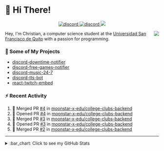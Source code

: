 # :wave: Hi There!

<p align="center">
  <a href="https://discord.gg/mhj3Zsv">
    <img alt="discord" src="https://img.shields.io/discord/730998659008823296.svg?label=&logo=discord&logoColor=ffffff&color=7389D8&labelColor=6A7EC2"/>
  </a>
  <a href="https://twitter.com/moonstar_x99">
    <img alt="discord" src="https://img.shields.io/twitter/follow/moonstar_x99?label=Follow%20Me%21&style=social"/>
  </a>
  <a href="https://badges.pufler.dev">
    <img src="https://badges.pufler.dev/visits/moonstar-x/moonstar-x?style=flat&logo=github">
  </a>
</p>

<img align="right" src="https://media.tenor.com/images/cb8fb20986aac7eef75c8ce6bc3997c0/tenor.gif" />

Hey, I'm Christian, a computer science student at the [Universidad San Francisco de Quito](http://www.usfq.edu.ec/Paginas/Inicio.aspx) with a passion for programming.

### :rocket: Some of My Projects

* [discord-downtime-notifier](https://github.com/moonstar-x/discord-downtime-notifier)
* [discord-free-games-notifier](https://github.com/moonstar-x/discord-free-games-notifier)
* [discord-music-24-7](https://github.com/moonstar-x/discord-music-24-7)
* [discord-tts-bot](https://github.com/moonstar-x/discord-tts-bot)
* [react-twitch-embed](https://github.com/moonstar-x/react-twitch-embed)

### :zap: Recent Activity

<!--START_SECTION:activity-->
1. 🎉 Merged PR [#4](https://github.com/moonstar-x-edu/college-clubs-backend/pull/4) in [moonstar-x-edu/college-clubs-backend](https://github.com/moonstar-x-edu/college-clubs-backend)
2. 💪 Opened PR [#4](https://github.com/moonstar-x-edu/college-clubs-backend/pull/4) in [moonstar-x-edu/college-clubs-backend](https://github.com/moonstar-x-edu/college-clubs-backend)
3. 🎉 Merged PR [#3](https://github.com/moonstar-x-edu/college-clubs-backend/pull/3) in [moonstar-x-edu/college-clubs-backend](https://github.com/moonstar-x-edu/college-clubs-backend)
4. 💪 Opened PR [#3](https://github.com/moonstar-x-edu/college-clubs-backend/pull/3) in [moonstar-x-edu/college-clubs-backend](https://github.com/moonstar-x-edu/college-clubs-backend)
5. 🎉 Merged PR [#2](https://github.com/moonstar-x-edu/college-clubs-backend/pull/2) in [moonstar-x-edu/college-clubs-backend](https://github.com/moonstar-x-edu/college-clubs-backend)
<!--END_SECTION:activity-->

---

<details>
  <summary>
    :bar_chart: Click to see my GitHub Stats
  </summary>
  <p align="center">
    <br>
    <img alt="GitHub Stats" src="https://github-readme-stats.vercel.app/api?username=moonstar-x&count_private=true&show_icons=true&theme=dracula" />
    <br>
    <img alt="GitHub Top Languages" src="https://github-readme-stats.vercel.app/api/top-langs/?username=moonstar-x&layout=compact&theme=dracula" />
  </p>
</details>
